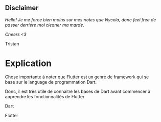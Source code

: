 ## Disclaimer

_Hello! Je me force bien moins sur mes notes que Nycola, donc feel free de passer derrière moi cleaner ma marde._

_Cheers <3_

Tristan

# Explication

Chose importante à noter que Flutter est un genre de framework qui se base sur le language de programmation Dart.

Donc, il est très utile de connaitre les bases de Dart avant commencer à apprendre les fonctionnalités de Flutter

Dart

Flutter
